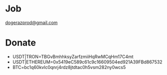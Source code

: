 # Job

dogerazprod@gmail.com


# Donate

- USDT|TRON=TBGvBmhhksyZarfzmiiHqRwMCqHm17C4mt
- USDT|ETHEREUM=0x5419eC589c61c9c16609504ed921A39FBd867532
- BTC=bc1q60kvlc0qnrj4rdz8jtdtac0h5vsm282ny0wcs5
